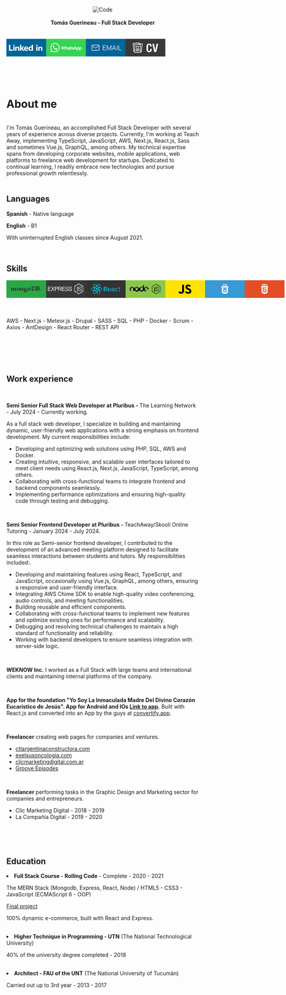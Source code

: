 <div align="center">
  <img alt="Code" src="https://images.unsplash.com/photo-1546900703-cf06143d1239?ixid=MnwxMjA3fDB8MHxwaG90by1wYWdlfHx8fGVufDB8fHx8&ixlib=rb-1.2.1&auto=format&fit=crop&w=991&q=80" style="max-height:163px; width:100; height: 300px; max-width:100%" />
</div>
<br>
<div align="center">
  <strong>Tomás Guerineau - Full Stack Developer</strong>
</div>
<br>
<br>
<div style="display:flex;">
<a href="https://www.linkedin.com/in/tomasgueri/"> <img align="left" alt="linked-in" src="./linkedin-up.jpg" /></a>
<a href="https://api.whatsapp.com/send?phone=+5493816518701"> <img align="left" alt="linked-in" src="./whatsapp-up.jpg" /></a>
<a href="mailto:tomasguerineau.dev@gmail.com"> <img align="left" alt="linked-in" src="./email-up.jpg" /></a>
<a href="./CV - Tomás Guerineau - Full Stack Developer.pdf" download="CV Guerineau, Tomás - Full Stack Developer.pdf"> <img align="left" alt="linked-in" src="./curriculumvitae-up.jpg" /></a>
</div>
<br>
<br>
<br>
<br>
<!-- # About me -->
<h1>About me</h1>
<br>
I'm Tomás Guerineau, an accomplished Full Stack Developer with several years of experience across diverse projects. Currently, I'm working at Teach Away, implementing TypeScript, JavaScript, AWS, Next.js, React.js, Sass and sometimes Vue.js, GraphQL, among others. My technical expertise spans from developing corporate websites, mobile applications, web platforms to freelance web development for startups. Dedicated to continual learning, I readily embrace new technologies and pursue professional growth relentlessly.
<br>
<br>
<!-- ## languages -->
<h2>Languages</h2>
<p><b>Spanish</b> - Native language</p>
<p><b>English</b> - B1</p>
<p>With uninterrupted English classes since August 2021.</p>
<br>
<!-- ## Skills -->
<h2>Skills</h2>
<div style="display:flex;">
<img align="left" alt="mongodb" src="./mongodb.jpg" />
<img align="left" alt="express" src="./express.jpg" />
<img align="left" alt="react" src="./react.jpg" />
<img align="left" alt="nodejs" src="./node.jpg" />
<img align="left" alt="javascript" src="./javascript.jpg" />
<img align="left" alt="css3" src="./css3.jpg" />
<img align="left" alt="html5" src="./html5.jpg" />
</div>
<br>
<br>
<br>
 AWS - Next.js - Meteor.js - Drupal - SASS - SQL - PHP - Docker - Scrum - Axios - AntDesign - React Router - REST API
<br>
<br>
<br>
<br>
<br>
<br>
<!-- ## work experience -->
<h2>Work experience</h2>
<br>
<p><b>Semi Senior Full Stack Web Developer at Pluribus - </b> The Learning Network - July 2024 - Currently working. </p>
<p>As a full stack web developer, I specialize in building and maintaining dynamic, user-friendly web applications with a strong emphasis on frontend development. My current responsibilities include:</p>
<ul>
  <li>Developing and optimizing web solutions using PHP, SQL, AWS and Docker.</li>
  <li>Creating intuitive, responsive, and scalable user interfaces tailored to meet client needs using React.js, Next.js, JavaScript, TypeScript, among others.</li>
  <li>Collaborating with cross-functional teams to integrate frontend and backend components seamlessly.</li>
  <li>Implementing performance optimizations and ensuring high-quality code through testing and debugging.</li>
</ul>

<br>

<p><b>Semi Senior Frontend Developer at Pluribus - </b> TeachAway/Skooli Online Tutoring - January 2024 - July 2024. </p>
<p>In this role as Semi-senior frontend developer, I contributed to the development of an advanced meeting platform designed to facilitate seamless interactions between students and tutors. My responsibilities included:.</p>
<ul>
  <li>Developing and maintaining features using React, TypeScript, and JavaScript, occasionally using Vue.js, GraphQL, among others, ensuring a responsive and user-friendly interface.</li>
  <li>Integrating AWS Chime SDK to enable high-quality video conferencing, audio controls, and meeting functionalities.</li>
  <li>Building reusable and efficient components.</li>
  <li>Collaborating with cross-functional teams to implement new features and optimize existing ones for performance and scalability.</li>
  <li>Debugging and resolving technical challenges to maintain a high standard of functionality and reliability.</li>
  <li>Working with backend developers to ensure seamless integration with server-side logic.</li>
</ul>

<br>

<p><b>WEKNOW Inc.</b> I worked as a Full Stack with large teams and international clients and maintaining internal platforms of the company. </p>
<br>
<p><b>App for the foundation "Yo Soy La Inmaculada Madre
Del Divino Corazón Eucarístico de Jesús". App for
  Android and IOs <a href="http://onelink.to/kjgyhz" target="_BLANK">Link to app</a>.</b> Built with React.js and converted into an App by the guys at
  <a href="https://convertify.app/es" target="_BLANK">convertify.app</a>.</p>
<br>
<p><b>Freelancer</b> creating web pages for companies and ventures. </p>
<ul>
  <li><a href="http://ctlargentinaconstructora.com/">ctlargentinaconstructora.com</a></li>
  <li><a href="https://www.exelsusoncologia.com/">exelsusoncologia.com</a></li>
  <li><a href="http://clicmarketingdigital.com.ar/">clicmarketingdigital.com.ar</a></li>
  <li><a href="https://groov.vercel.app/">Groove Episodes</a></li>
</ul>
<br>
<p><b>Freelancer</b> performing tasks in the Graphic Design and Marketing sector for companies and entrepreneurs. </p>
<ul>
  <li> Clic Marketing Digital - 2018 - 2019 </li>
  <li> La Compañía Digital - 2019 - 2020 </li>
</ul>
<br>
<br>
<br>

<h2>Education</h2>
<li><b>Full Stack Course - Rolling Code</b> - Complete - 2020 - 2021</li>
  <p> The MERN Stack (Mongodb, Express, React, Node) / HTML5 - CSS3 - JavaScript (ECMAScript 6 - OOP) </p>
  <a href="https://desafio-final-beta.vercel.app/"> Final project </a>
  <p> 100% dynamic e-commerce, built with React and Express. </p>
<br>
  <li><b>Higher Technique in Programming - UTN</b> (The National Technological University)</li>
  <p> 40% of the university degree completed - 2018 </p>
<br>
  <li><b>Architect - FAU of the UNT</b> (The National University of Tucumán)</li>
  <p> Carried out up to 3rd year - 2013 - 2017 </p>
<br>
<br>

<!--
**tomasgueri/tomasgueri** is a ✨ _special_ ✨ repository because its `README.md` (this file) appears on your GitHub profile.

Here are some ideas to get you started:

- 🔭 I’m currently working on ...
- 🌱 I’m currently learning ...
- 👯 I’m looking to collaborate on ...
- 🤔 I’m looking for help with ...
- 💬 Ask me about ...
- 📫 How to reach me: ...
- 😄 Pronouns: ...
- ⚡ Fun fact: ...
-->
